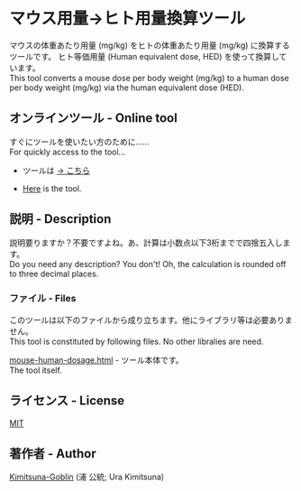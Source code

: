 # マウス用量→ヒト用量換算ツール

マウスの体重あたり用量 (mg/kg) をヒトの体重あたり用量 (mg/kg) に換算するツールです。
ヒト等価用量 (Human equivalent dose, HED) を使って換算しています。
<BR>
This tool converts a mouse dose per body weight (mg/kg) to a human dose per body weight (mg/kg) via the human equivalent dose (HED).

## オンラインツール - Online tool

すぐにツールを使いたい方のために……
<BR>
For quickly access to the tool...
  <BR>
+ ツールは [→ こちら](https://kimitsuna-goblin.github.io/Mouse-Human-Dosage/mouse-human-dosage.html)
* [Here](https://kimitsuna-goblin.github.io/Mouse-Human-Dosage/mouse-human-dosage.html) is the tool.

## 説明 - Description

説明要りますか？不要ですよね。あ、計算は小数点以下3桁までで四捨五入します。
<BR>
Do you need any description? You don't! Oh, the calculation is rounded off to three decimal places.

### ファイル - Files

このツールは以下のファイルから成り立ちます。他にライブラリ等は必要ありません。
<BR>
This tool is constituted by following files. No other libralies are need.

[mouse-human-dosage.html](https://github.com/Kimitsuna-Goblin/Mouse-Human-Dosage/blob/master/mouse-human-dosage.html) - ツール本体です。
<BR>
The tool itself.

## ライセンス - License

[MIT](https://github.com/Kimitsuna-Goblin/Mouse-Human-Dosage/blob/master/LICENSE)

## 著作者 - Author

[Kimitsuna-Goblin](https://github.com/Kimitsuna-Goblin) (浦 公統; Ura Kimitsuna)
